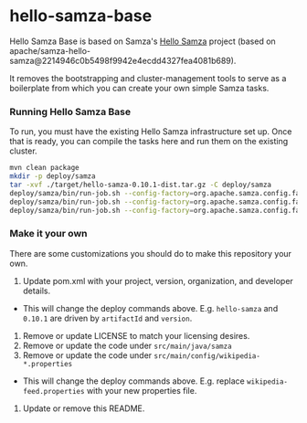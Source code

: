 hello-samza-base
===========

Hello Samza Base is based on Samza's [Hello Samza](https://github.com/apache/samza-hello-samza) project (based on apache/samza-hello-samza@2214946c0b5498f9942e4ecdd4327fea4081b689).

It removes the bootstrapping and cluster-management tools to serve as a boilerplate from which you can create your own simple Samza tasks.

### Running Hello Samza Base

To run, you must have the existing Hello Samza infrastructure set up. Once that is ready, you can compile the tasks here and run them on the existing cluster.

```sh
mvn clean package
mkdir -p deploy/samza
tar -xvf ./target/hello-samza-0.10.1-dist.tar.gz -C deploy/samza
deploy/samza/bin/run-job.sh --config-factory=org.apache.samza.config.factories.PropertiesConfigFactory --config-path=file://$PWD/deploy/samza/config/wikipedia-feed.properties
deploy/samza/bin/run-job.sh --config-factory=org.apache.samza.config.factories.PropertiesConfigFactory --config-path=file://$PWD/deploy/samza/config/wikipedia-parser.properties
deploy/samza/bin/run-job.sh --config-factory=org.apache.samza.config.factories.PropertiesConfigFactory --config-path=file://$PWD/deploy/samza/config/wikipedia-stats.properties
```

### Make it your own

There are some customizations you should do to make this repository your own.

1. Update pom.xml with your project, version, organization, and developer details.
  * This will change the deploy commands above. E.g. `hello-samza` and `0.10.1` are driven by `artifactId` and `version`.
1. Remove or update LICENSE to match your licensing desires.
1. Remove or update the code under `src/main/java/samza`
1. Remove or update the code under `src/main/config/wikipedia-*.properties`
  * This will change the deploy commands above. E.g. replace `wikipedia-feed.properties` with your new properties file.
1. Update or remove this README.

